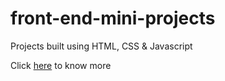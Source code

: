# front-end-mini-projects

Projects built using HTML, CSS &amp; Javascript

Click [here](https://jeevansadalge2020.github.io/front-end-mini-projects/) to know more
